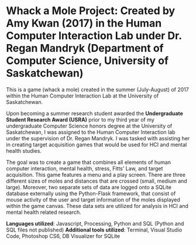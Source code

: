 # Whack a Mole Project: Created by Amy Kwan (2017) in the Human Computer Interaction Lab under Dr. Regan Mandryk (Department of Computer Science, University of Saskatchewan)

This is a game (whack a mole) created in the summer (July-August) of 2017 within the Human Computer Interaction Lab at the University of Saskatchewan.

Upon becoming a summer research student awarded the **Undergraduate Student Research Award (USRA)** prior to my third year of my undergraduate Computer Science honors degree at the University of Saskatchewan, I was assigned to the Human Computer Interaction lab under the supervision of Dr. Regan Mandryk. I was tasked with assisting her in creating target acquisition games that would be used for HCI and mental health studies. 

The goal was to create a game that combines all elements of human computer interaction, mental health, stress, Fitts' Law, and target acquisition. This game features a menu and a play screen. There are three different sizes of moles and distances that are crossed (small, medium and large). Moreover, two separate sets of data are logged onto a SQLite database externally using the Python-Flask framework, that consist of mouse activity of the user and target information of the moles displayed within the game canvas. These data sets are utilized for analysis in HCI and mental health related research. 

**Languages utilized**: Javascript, Processing, Python and SQL (Python and SQL files not published) 
**Additional tools utilized**: Terminal, Visual Studio Code, Photoshop CS6, DB Visualizer for SQLite 
